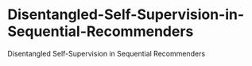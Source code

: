 # Disentangled-Self-Supervision-in-Sequential-Recommenders
Disentangled Self-Supervision in Sequential Recommenders
